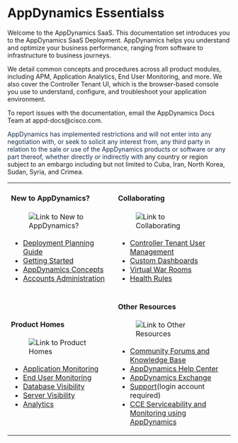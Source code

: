 <h1>AppDynamics Essentialss</h1><p>Welcome to the AppDynamics SaaS. This documentation set introduces you to the AppDynamics SaaS Deployment. AppDynamics helps you understand and optimize your business performance, ranging from software to infrastructure to business journeys.&nbsp;</p><p>We detail common concepts and procedures across all product modules, including APM, Application Analytics, End User Monitoring, and more. We also cover the Controller Tenant UI, which is the browser-based console you use to understand, configure, and troubleshoot your application environment.&nbsp;</p><p>To report issues with the documentation, email the AppDynamics Docs Team at appd-docs@cisco.com.&nbsp;</p><p><span style="color: rgb(23, 43, 77)">AppDynamics has implemented restrictions and will&nbsp;not enter into any negotiation with, or seek to solicit any interest from, any third party in relation to the sale or use of the AppDynamics products or software or any part thereof, whether directly or indirectly with&nbsp;</span>any country or region subject to an embargo including but not limited to&nbsp;Cuba, Iran, North Korea, Sudan, Syria, and Crimea.</p><div><table><tbody><tr><td><h4>New to AppDynamics?</h4><div class="se-component se-image-container __se__float- __se__float-none"><figure><a href="https://docs.appdynamics.com/appd/23.x/latest/en/appdynamics-essentials#id-.AppDynamicsEssentialsv23.9-NewtoAppDynamics?" data-image-link="image"><img src="https://docs.appdynamics.com/appd/23.x/_/0A7000B801817F6BA9C71F687215B50A/1692995281587/images/common/link-solid.svg" alt="Link to New to AppDynamics?" data-image-link="https://docs.appdynamics.com/appd/23.x/latest/en/appdynamics-essentials#id-.AppDynamicsEssentialsv23.9-NewtoAppDynamics?" data-proportion="true" data-align="none" data-file-name="link-solid.svg" data-file-size="0" data-origin=",auto" data-size="," data-rotate="" data-percentage="auto,auto" origin-size="150,150" style="box-sizing: inherit; margin: 0px 0px 3px; padding: 0px; border: 0px; display: inline-block; vertical-align: middle;"></a></figure></div><ul><li><a href="https://docs.appdynamics.com/appd/23.x/latest/en/appdynamics-essentials/deployment-planning-guide" name="sp-plaintextbody-link">Deployment Planning Guide</a></li><li><a href="https://docs.appdynamics.com/appd/23.x/latest/en/appdynamics-essentials/getting-started" name="sp-plaintextbody-link">Getting Started</a></li><li><a href="https://docs.appdynamics.com/appd/23.x/latest/en/appdynamics-essentials/appdynamics-concepts" name="sp-plaintextbody-link">AppDynamics Concepts</a></li><li><a href="https://docs.appdynamics.com/accounts/en/cloud-native-application-observability-account-administration" name="sp-plaintextbody-link">Accounts Administration</a></li></ul></td><td><h4>Collaborating</h4><div class="se-component se-image-container __se__float- __se__float-none"><figure><a href="https://docs.appdynamics.com/appd/23.x/latest/en/appdynamics-essentials#id-.AppDynamicsEssentialsv23.9-Collaborating" data-image-link="image"><img src="https://docs.appdynamics.com/appd/23.x/_/0A7000B801817F6BA9C71F687215B50A/1692995281587/images/common/link-solid.svg" alt="Link to Collaborating" data-image-link="https://docs.appdynamics.com/appd/23.x/latest/en/appdynamics-essentials#id-.AppDynamicsEssentialsv23.9-Collaborating" data-proportion="true" data-align="none" data-file-name="link-solid.svg" data-file-size="0" data-origin=",auto" data-size="," data-rotate="" data-percentage="auto,auto" origin-size="150,150" style="box-sizing: inherit; margin: 0px 0px 3px; padding: 0px; border: 0px; display: inline-block; vertical-align: middle;"></a></figure></div><ul><li><a href="https://docs.appdynamics.com/accounts/en/cisco-appdynamics-saas-deployment-user-management" name="sp-plaintextbody-link">Controller Tenant User Management</a></li><li><a href="https://docs.appdynamics.com/appd/23.x/latest/en/appdynamics-essentials/dashboards-and-reports/custom-dashboards" name="sp-plaintextbody-link">Custom Dashboards</a></li><li><a href="https://docs.appdynamics.com/appd/23.x/latest/en/appdynamics-essentials/dashboards-and-reports/custom-dashboards/virtual-war-rooms" name="sp-plaintextbody-link">Virtual War Rooms</a></li><li><a href="https://docs.appdynamics.com/appd/23.x/latest/en/appdynamics-essentials/alert-and-respond/health-rules" name="sp-plaintextbody-link">Health Rules</a></li></ul></td></tr><tr><td><h4>Product Homes</h4><div class="se-component se-image-container __se__float- __se__float-none"><figure><a href="https://docs.appdynamics.com/appd/23.x/latest/en/appdynamics-essentials#id-.AppDynamicsEssentialsv23.9-ProductHomes" data-image-link="image"><img src="https://docs.appdynamics.com/appd/23.x/_/0A7000B801817F6BA9C71F687215B50A/1692995281587/images/common/link-solid.svg" alt="Link to Product Homes" data-image-link="https://docs.appdynamics.com/appd/23.x/latest/en/appdynamics-essentials#id-.AppDynamicsEssentialsv23.9-ProductHomes" data-proportion="true" data-align="none" data-file-name="link-solid.svg" data-file-size="0" data-origin=",auto" data-size="," data-rotate="" data-percentage="auto,auto" origin-size="150,150" style="box-sizing: inherit; margin: 0px 0px 3px; padding: 0px; border: 0px; display: inline-block; vertical-align: middle;"></a></figure></div><ul><li><a href="https://docs.appdynamics.com/appd/23.x/latest/en/application-monitoring" name="sp-plaintextbody-link">Application Monitoring</a></li><li><a href="https://docs.appdynamics.com/appd/23.x/latest/en/end-user-monitoring" name="sp-plaintextbody-link">End User Monitoring</a></li><li><a href="https://docs.appdynamics.com/appd/23.x/latest/en/database-visibility" name="sp-plaintextbody-link">Database Visibility</a></li><li><a href="https://docs.appdynamics.com/appd/23.x/latest/en/infrastructure-visibility/server-visibility" name="sp-plaintextbody-link">Server Visibility</a></li><li><a href="https://docs.appdynamics.com/appd/23.x/latest/en/analytics" name="sp-plaintextbody-link">Analytics</a></li></ul></td><td><h4>Other Resources</h4><div class="se-component se-image-container __se__float- __se__float-none"><figure><a href="https://docs.appdynamics.com/appd/23.x/latest/en/appdynamics-essentials#id-.AppDynamicsEssentialsv23.9-OtherResources" data-image-link="image"><img src="https://docs.appdynamics.com/appd/23.x/_/0A7000B801817F6BA9C71F687215B50A/1692995281587/images/common/link-solid.svg" alt="Link to Other Resources" data-image-link="https://docs.appdynamics.com/appd/23.x/latest/en/appdynamics-essentials#id-.AppDynamicsEssentialsv23.9-OtherResources" data-proportion="true" data-align="none" data-file-name="link-solid.svg" data-file-size="0" data-origin=",auto" data-size="," data-rotate="" data-percentage="auto,auto" origin-size="150,150" style="box-sizing: inherit; margin: 0px 0px 3px; padding: 0px; border: 0px; display: inline-block; vertical-align: middle;"></a></figure></div><ul><li><a rel="nofollow" href="https://community.appdynamics.com/" target="blank">Community Forums and Knowledge Base</a></li><li><a rel="nofollow" href="https://www.appdynamics.com/support/" target="blank">AppDynamics Help Center</a></li><li><a rel="nofollow" href="https://www.appdynamics.com/community/exchange/" target="blank">AppDynamics Exchange</a></li><li><a rel="nofollow" href="https://community.appdynamics.com/" target="blank">Support</a>(login account required)</li><li><a rel="nofollow" href="https://www.cisco.com/c/en/us/td/docs/voice_ip_comm/cust_contact/contact_center/icm_enterprise/icm_enterprise_12_6_1/configuration/guide/ucce_b_serviceability-guide-for-cisco-unified_12_6/ucce_b_serviceability-guide-for-cisco-unified_12_6_chapter_010000.html" target="blank">CCE Serviceability and Monitoring using AppDynamics</a></li></ul></td></tr></tbody></table></div>